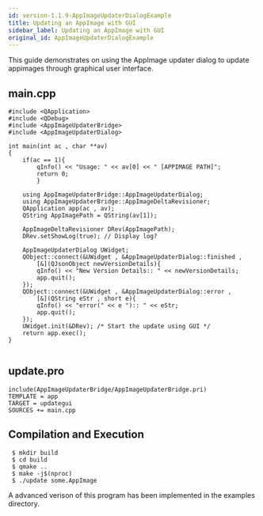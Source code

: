 ```yaml
---
id: version-1.1.9-AppImageUpdaterDialogExample
title: Updating an AppImage with GUI
sidebar_label: Updating an AppImage with GUI
original_id: AppImageUpdaterDialogExample
---
```


This guide demonstrates on using the AppImage updater dialog to update appimages through 
graphical user interface.

## main.cpp

```
#include <QApplication>
#include <QDebug>
#include <AppImageUpdaterBridge>
#include <AppImageUpdaterDialog>

int main(int ac , char **av)
{
	if(ac == 1){
		qInfo() << "Usage: " << av[0] << " [APPIMAGE PATH]";
		return 0;	
        }
	
	using AppImageUpdaterBridge::AppImageUpdaterDialog;
	using AppImageUpdaterBridge::AppImageDeltaRevisioner;
	QApplication app(ac , av);
 	QString AppImagePath = QString(av[1]);

	AppImageDeltaRevisioner DRev(AppImagePath);
	DRev.setShowLog(true); // Display log?
	
	AppImageUpdaterDialog UWidget;
	QObject::connect(&UWidget , &AppImageUpdaterDialog::finished ,
        [&](QJsonObject newVersionDetails){
		qInfo() << "New Version Details:: " << newVersionDetails;
		app.quit();
	});
	QObject::connect(&UWidget , &AppImageUpdaterDialog::error ,
        [&](QString eStr , short e){
		qInfo() << "error(" << e "):: " << eStr;
		app.quit();
	});	
	UWidget.init(&DRev); /* Start the update using GUI */
	return app.exec();
}
 
```

## update.pro

```
include(AppImageUpdaterBridge/AppImageUpdaterBridge.pri)
TEMPLATE = app
TARGET = updategui
SOURCES += main.cpp
```

## Compilation and Execution

```
 $ mkdir build
 $ cd build
 $ qmake ..
 $ make -j$(nproc)
 $ ./update some.AppImage
```

A advanced verison of this program has been implemented in the examples directory.
